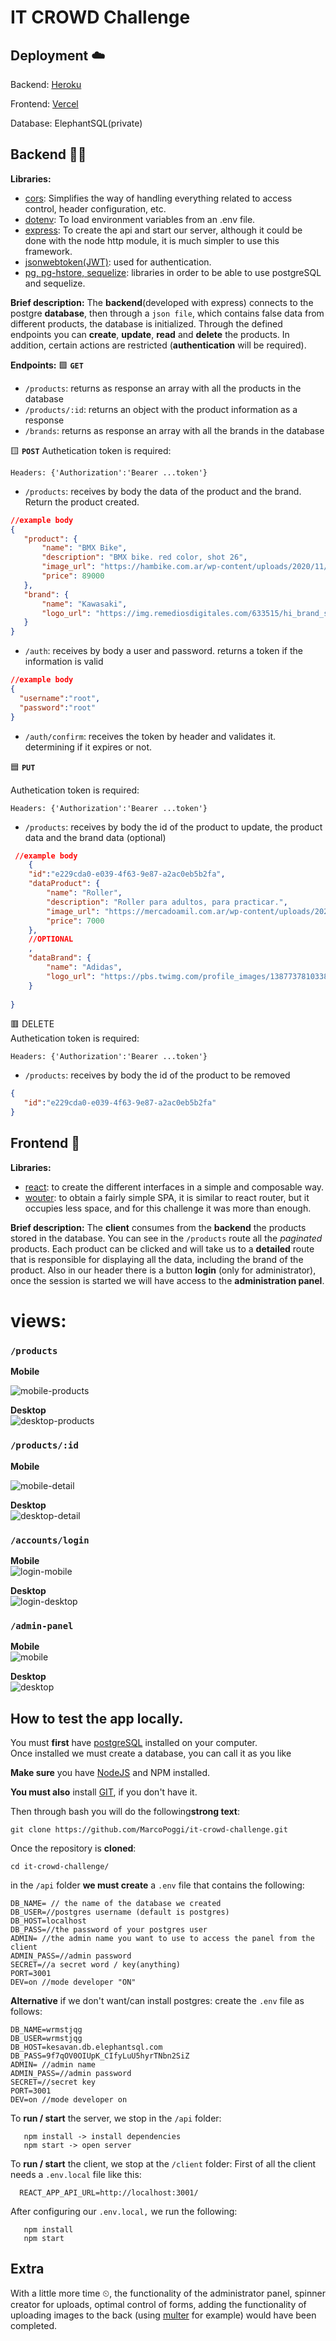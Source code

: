 # IT CROWD Challenge

## Deployment ☁️
Backend: [Heroku](https://itcrowd-ch.herokuapp.com/api/products)  

Frontend: [Vercel](https://it-crowd-challenge-marcopoggi.vercel.app/products)  

Database: ElephantSQL(private)

## Backend 🥷🏻
**Libraries:**
 - [cors](https://www.npmjs.com/package/cors): Simplifies the way of handling everything related to access control, header configuration, etc.
 - [dotenv](https://www.npmjs.com/package/dotenv): To load environment variables from an .env file.
 - [express](https://expressjs.com/): To create the api and start our server, although it could be done with the node http module, it is much simpler to use this framework.
 - [jsonwebtoken(JWT)](https://www.npmjs.com/package/jsonwebtoken): used for authentication.
 - [pg, pg-hstore, sequelize](https://sequelize.org/): libraries in order to be able to use postgreSQL and sequelize.

**Brief description:**
The **backend**(developed with express) connects to the postgre **database**, then through a `json file`, which contains false data from different products, the database is initialized. Through the defined endpoints you can **create**, **update**, **read** and **delete** the products. In addition, certain actions are restricted (**authentication** will be required).

**Endpoints:**
🟩 **`GET`**

 - `/products`: returns as response an array with all the products in the database
 - `/products/:id`: returns an object with the product information as a response
 - `/brands`: returns as response an array with all the brands in the database

🟨 **`POST`**
Authetication token is required:

    Headers: {'Authorization':'Bearer ...token'}

 - `/products`: receives by body the data of the product and the brand. Return the product created.
 ```json
 //example body
 {
	"product": {
		"name": "BMX Bike",
		"description": "BMX bike. red color, shot 26",
		"image_url": "https://hambike.com.ar/wp-content/uploads/2020/11/image-6.jpg",
		"price": 89000
	},
	"brand": {
		"name": "Kawasaki",
		"logo_url": "https://img.remediosdigitales.com/633515/hi_brand_symbol_kawasaki_vertical_black_rgb/450_1000.jpeg"
	}
}
```
 - `/auth`: receives by body a user and password. returns a token if the information is valid
  ```json
 //example body
{
	"username":"root",
	"password":"root"
}
```
 - `/auth/confirm`: receives the token by header and validates it. determining if it expires or not.  

🟦 **`PUT`**  

Authetication token is required:

    Headers: {'Authorization':'Bearer ...token'}

 - `/products`: receives by body the id of the product to update, the product data and the brand data (optional)  
```json
 //example body
	{
	"id":"e229cda0-e039-4f63-9e87-a2ac0eb5b2fa",
	"dataProduct": {
		"name": "Roller",
		"description": "Roller para adultos, para practicar.",
		"image_url": "https://mercadoamil.com.ar/wp-content/uploads/2021/02/IMG_0623-scaled.jpg",
		"price": 7000
	},
	//OPTIONAL
	,
	"dataBrand": {
		"name": "Adidas",
		"logo_url": "https://pbs.twimg.com/profile_images/1387737810338304001/Y0mLwcDF_400x400.jpg"
	}
	
}
```  

🟥 DELETE  
 Authetication token is required:

    Headers: {'Authorization':'Bearer ...token'}
 - `/products`: receives by body the id of the product to be removed
 ```json
{
	"id":"e229cda0-e039-4f63-9e87-a2ac0eb5b2fa"
}
```  

## Frontend 🌈   
**Libraries:**
 - [react](https://es.reactjs.org/): to create the different interfaces in a simple and composable way.
 - [wouter](https://github.com/molefrog/wouter): to obtain a fairly simple SPA, it is similar to react router, but it occupies less space, and for this challenge it was more than enough.


**Brief description:**
The **client** consumes from the **backend** the products stored in the database. You can see in the `/products` route all the *paginated* products. Each product can be clicked and will take us to a **detailed** route that is responsible for displaying all the data, including the brand of the product. Also in our header there is a button **login** (only for administrator), once the session is started we will have access to the **administration panel**.

# **views**:  

### `/products`
**Mobile**  

![mobile-products](https://user-images.githubusercontent.com/71911407/180663508-1ec5f2c5-8e36-4de2-9cf2-57104a976f6e.png)  

**Desktop**  
![desktop-products](https://user-images.githubusercontent.com/71911407/180663535-c92e3cb7-36af-4ef1-bee4-6fd44b588356.png)


### `/products/:id`  
**Mobile**  

![mobile-detail](https://user-images.githubusercontent.com/71911407/180663600-6f0f8655-0e6c-424b-9438-80b4e7ad67a7.png) 

**Desktop**  
![desktop-detail](https://user-images.githubusercontent.com/71911407/180663620-e2698c37-8fa9-4f74-8874-c252a713c9fb.png)  

### `/accounts/login`   
**Mobile**   
![login-mobile](https://user-images.githubusercontent.com/71911407/180663677-d00654fd-2a23-4757-bc00-9e3e2668269c.png)  

**Desktop**  
![login-desktop](https://user-images.githubusercontent.com/71911407/180663701-71089415-2358-4656-8a98-ea2259520ffb.png)  

### `/admin-panel`   
**Mobile**   
![mobile](https://user-images.githubusercontent.com/71911407/180664144-7d2e09d8-2b5b-4da6-a903-27bf0767fac7.gif)



**Desktop**  
![desktop](https://user-images.githubusercontent.com/71911407/180664168-a3562051-31cd-40dd-b674-3ee3e68599e2.gif)



## How to test the app locally.
You must **first** have [postgreSQL](https://www.postgresql.org/download/) installed on your computer.  
Once installed we must create a database, you can call it as you like

**Make sure** you have [NodeJS](https://nodejs.org/en/) and NPM installed.  

**You must also** install [GIT](https://git-scm.com/downloads), if you don't have it.

Then through bash you will do the following**strong text**:

    git clone https://github.com/MarcoPoggi/it-crowd-challenge.git
Once the repository is **cloned**:

    cd it-crowd-challenge/
in the `/api` folder **we must create** a `.env` file that contains the following:

    DB_NAME= // the name of the database we created
    DB_USER=//postgres username (default is postgres)
    DB_HOST=localhost
    DB_PASS=//the password of your postgres user
    ADMIN= //the admin name you want to use to access the panel from the client
    ADMIN_PASS=//admin password
    SECRET=//a secret word / key(anything)
    PORT=3001
    DEV=on //mode developer "ON"

**Alternative** if we don't want/can install postgres: create the `.env` file as follows:

    DB_NAME=wrmstjqg
    DB_USER=wrmstjqg
    DB_HOST=kesavan.db.elephantsql.com
    DB_PASS=9f7qOV0OIUpK_CIfyLuU5hyrTNbn2SiZ
    ADMIN= //admin name
    ADMIN_PASS=//admin password
    SECRET=//secret key
    PORT=3001
    DEV=on //mode developer on
   
To **run / start** the server, we stop in the `/api` folder:
   

       npm install -> install dependencies
       npm start -> open server

To **run / start** the client, we stop at the `/client` folder: First of all the client needs a `.env.local` file like this:

      REACT_APP_API_URL=http://localhost:3001/

After configuring our `.env.local,` we run the following:

       npm install
       npm start



## Extra  

With a little more time ⏲, the functionality of the administrator panel, spinner creator for uploads, optimal control of forms, adding the functionality of uploading images to the back (using [multer](https://www.npmjs.com/package/multer) for example) would have been completed.
